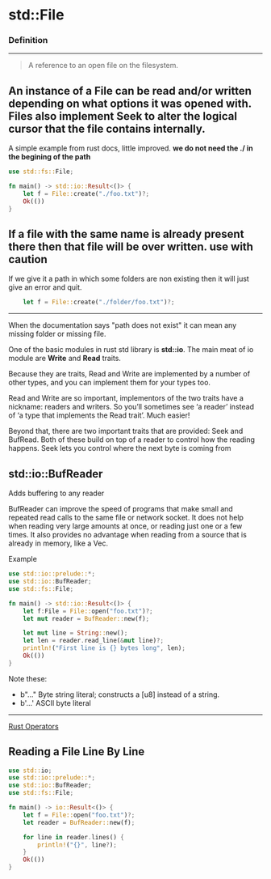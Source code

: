 # std::File

### Definition 
---
>A reference to an open file on the filesystem.



An instance of a File can be read and/or written depending on what options it was opened with. Files also implement Seek to alter the logical cursor that the file contains internally.
---

A simple example from rust docs, little improved.
**we do not need the ./ in the begining of the path** 

```rust
use std::fs::File;

fn main() -> std::io::Result<()> {
    let f = File::create("./foo.txt")?;
    Ok(())
}
```  
If a file with the same name is already present there then that file will be over written. **use with caution**
---
If we give it a path in which some folders are non existing then it will just give an error and quit.

```rust
    let f = File::create("./folder/foo.txt")?;
```
---
When the documentation says "path does not exist" it can mean any missing folder or missing file.

One of the basic modules in rust std library is **std::io**. The main meat of io module are **Write** and **Read** traits.

Because they are traits, Read and Write are implemented by a number of other types, and you can implement them for your types too.

Read and Write are so important, implementors of the two traits have a nickname: readers and writers. So you’ll sometimes see ‘a reader’ instead of ‘a type that implements the Read trait’. Much easier!

Beyond that, there are two important traits that are provided: Seek and BufRead. Both of these build on top of a reader to control how the reading happens. Seek lets you control where the next byte is coming from

## std::io::BufReader
Adds buffering to any reader

BufReader<R> can improve the speed of programs that make small and repeated read calls to the same file or network socket. It does not help when reading very large amounts at once, or reading just one or a few times. It also provides no advantage when reading from a source that is already in memory, like a Vec<u8>.

Example

```rust
use std::io::prelude::*;
use std::io::BufReader;
use std::fs::File;

fn main() -> std::io::Result<()> {
    let f:File = File::open("foo.txt")?;
    let mut reader = BufReader::new(f);

    let mut line = String::new();
    let len = reader.read_line(&mut line)?;
    println!("First line is {} bytes long", len);
    Ok(())
}
```

Note these:
- b"..."	Byte string literal; constructs a [u8] instead of a string.
- b'...'	ASCII byte literal
---
[Rust Operators](https://doc.rust-lang.org/book/appendix-02-operators.html)

## Reading a File Line By Line

```rust
use std::io;
use std::io::prelude::*;
use std::io::BufReader;
use std::fs::File;

fn main() -> io::Result<()> {
    let f = File::open("foo.txt")?;
    let reader = BufReader::new(f);

    for line in reader.lines() {
        println!("{}", line?);
    }
    Ok(())
}
```
